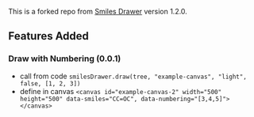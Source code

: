 This is a forked repo from [Smiles Drawer](https://github.com/reymond-group/smilesDrawer) version 1.2.0.

## Features Added

### Draw with Numbering (0.0.1)
- call from code `smilesDrawer.draw(tree, "example-canvas", "light", false, [1, 2, 3])`
- define in canvas `<canvas id="example-canvas-2" width="500" height="500" data-smiles="CC=OC", data-numbering="[3,4,5]"></canvas>`